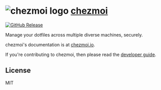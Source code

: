 # ![chezmoi logo](https://raw.githubusercontent.com/twpayne/chezmoi/f4cde7d8706f31cfe50e6d25effec345587a95b5/assets/images/logo-144px.svg) [chezmoi](https://github.com/twpayne/chezmoi)

[![GitHub Release](https://img.shields.io/github/release/twpayne/chezmoi.svg)](https://github.com/twpayne/chezmoi/releases)

Manage your dotfiles across multiple diverse machines, securely.

chezmoi's documentation is at [chezmoi.io](https://chezmoi.io/).

If you're contributing to chezmoi, then please read the [developer guide](https://www.chezmoi.io/developer-guide/).

## License

MIT
